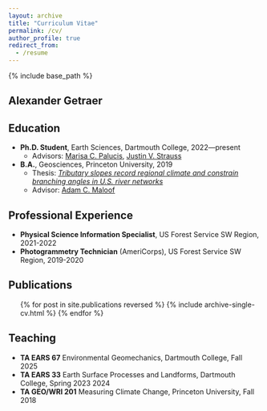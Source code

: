 ```yaml
---
layout: archive
title: "Curriculum Vitae"
permalink: /cv/
author_profile: true
redirect_from:
  - /resume
---
```


{% include base_path %}

Alexander Getraer
------

Education 
------
* <b>Ph.D. Student</b>, Earth Sciences, Dartmouth College, 2022—present
  * Advisors: [Marisa C. Palucis](https://www.marisapalucis.com/), [Justin V. Strauss](https://sites.dartmouth.edu/strausslab/)
* <b>B.A.</b>, Geosciences, Princeton University, 2019
  * Thesis: [<i>Tributary slopes record regional climate and constrain branching angles in U.S. river networks</i>](http://arks.princeton.edu/ark:/88435/dsp01m900nx25n)
  * Advisor: [Adam C. Maloof](https://maloof.princeton.edu/)

Professional Experience
------
* <b>Physical Science Information Specialist</b>, US Forest Service SW Region, 2021-2022
* <b>Photogrammetry Technician</b> (AmeriCorps), US Forest Service SW Region, 2019-2020

Publications
------
  <ol reversed>
  {% for post in site.publications reversed %}
    {% include archive-single-cv.html %}
  {% endfor %}
  </ol>
  
Teaching
------
* <b>TA EARS 67</b> Environmental Geomechanics, Dartmouth College, Fall 2025
* <b>TA EARS 33</b> Earth Surface Processes and Landforms, Dartmouth College, Spring 2023 2024
* <b>TA GEO/WRI 201</b> Measuring Climate Change, Princeton University, Fall 2018

<!-- Talks
------
  <ul>{% for post in site.talks reversed %}
    {% include archive-single-talk-cv.html  %}
  {% endfor %}</ul>
  
Teaching
------
  <ul>{% for post in site.teaching reversed %}
    {% include archive-single-cv.html %}
  {% endfor %}</ul> -->
